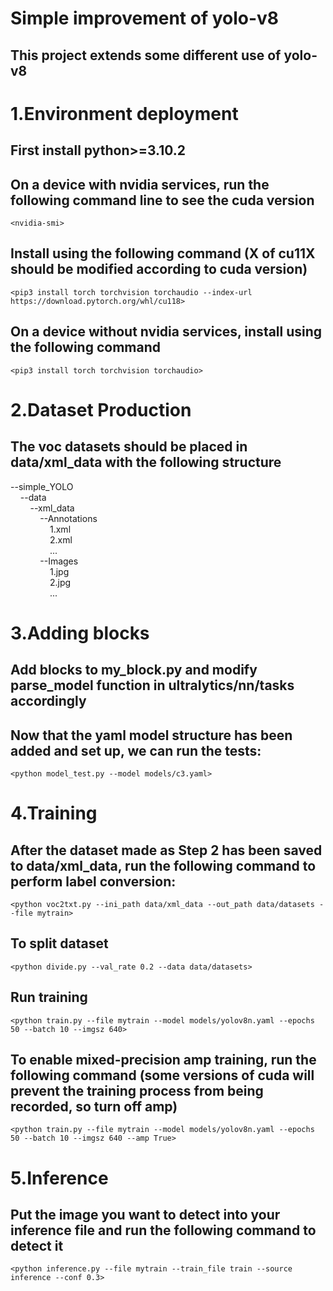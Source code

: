 # Simple improvement of yolo-v8  
## This project extends some different use of yolo-v8  
# 1.Environment deployment  
## First install python>=3.10.2  
## On a device with nvidia services, run the following command line to see the cuda version  
`<nvidia-smi>`  
## Install using the following command (X of cu11X should be modified according to cuda version)  
`<pip3 install torch torchvision torchaudio --index-url https://download.pytorch.org/whl/cu118>`  
## On a device without nvidia services, install using the following command  
`<pip3 install torch torchvision torchaudio>`  
# 2.Dataset Production
## The voc datasets should be placed in data/xml_data with the following structure  
--simple_YOLO  
    --data  
        --xml_data  
            --Annotations  
                1.xml  
                2.xml  
                ...  
            --Images  
                1.jpg  
                2.jpg  
                ...  
# 3.Adding blocks  
## Add blocks to my_block.py and modify parse_model function in ultralytics/nn/tasks accordingly  
## Now that the yaml model structure has been added and set up, we can run the tests:
`<python model_test.py --model models/c3.yaml>`  
# 4.Training
## After the dataset made as Step 2 has been saved to data/xml_data, run the following command to perform label conversion:  
`<python voc2txt.py --ini_path data/xml_data --out_path data/datasets --file mytrain>`  
## To split dataset  
`<python divide.py --val_rate 0.2 --data data/datasets>`  
## Run training
`<python train.py --file mytrain --model models/yolov8n.yaml --epochs 50 --batch 10 --imgsz 640>`  
## To enable mixed-precision amp training, run the following command (some versions of cuda will prevent the training process from being recorded, so turn off amp)  
`<python train.py --file mytrain --model models/yolov8n.yaml --epochs 50 --batch 10 --imgsz 640 --amp True>`  
# 5.Inference
## Put the image you want to detect into your inference file and run the following command to detect it  
`<python inference.py --file mytrain --train_file train --source inference --conf 0.3>`  


